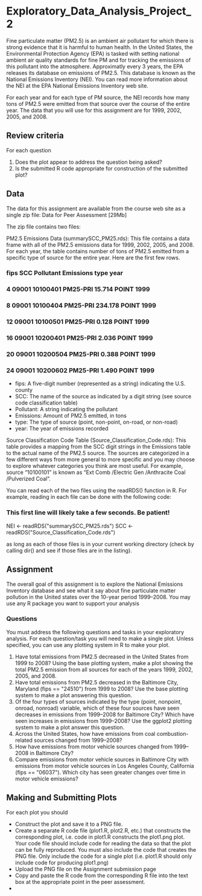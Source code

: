 # Exploratory_Data_Analysis_Project_2
Fine particulate matter (PM2.5) is an ambient air pollutant for which there is strong evidence that it is harmful to human health. In the United States, the Environmental Protection Agency (EPA) is tasked with setting national ambient air quality standards for fine PM and for tracking the emissions of this pollutant into the atmosphere. Approximatly every 3 years, the EPA releases its database on emissions of PM2.5. This database is known as the National Emissions Inventory (NEI). You can read more information about the NEI at the EPA National Emissions Inventory web site.

For each year and for each type of PM source, the NEI records how many tons of PM2.5 were emitted from that source over the course of the entire year. The data that you will use for this assignment are for 1999, 2002, 2005, and 2008.

## Review criteria
For each question
1.  Does the plot appear to address the question being asked?
2.  Is the submitted R code appropriate for construction of the submitted plot?

##  Data
The data for this assignment are available from the course web site as a single zip file:
Data for Peer Assessment [29Mb]

The zip file contains two files:

PM2.5 Emissions Data (summarySCC_PM25.rds): This file contains a data frame with all of the PM2.5 emissions data for 1999, 2002, 2005, and 2008. 
For each year, the table contains number of tons of PM2.5 emitted from a specific type of source for the entire year. Here are the first few rows.

###     fips      SCC Pollutant Emissions  type year
### 4  09001 10100401  PM25-PRI    15.714 POINT 1999
### 8  09001 10100404  PM25-PRI   234.178 POINT 1999
### 12 09001 10100501  PM25-PRI     0.128 POINT 1999
### 16 09001 10200401  PM25-PRI     2.036 POINT 1999
### 20 09001 10200504  PM25-PRI     0.388 POINT 1999
### 24 09001 10200602  PM25-PRI     1.490 POINT 1999

- fips: A five-digit number (represented as a string) indicating the U.S. county
- SCC: The name of the source as indicated by a digit string (see source code classification table)
- Pollutant: A string indicating the pollutant
- Emissions: Amount of PM2.5 emitted, in tons
- type: The type of source (point, non-point, on-road, or non-road)
- year: The year of emissions recorded

Source Classification Code Table (Source_Classification_Code.rds): This table provides a mapping from the SCC digit strings in the Emissions table to the actual name of the PM2.5 source. The sources are categorized in a few different ways from more general to more specific and you may choose to explore whatever categories you think are most useful. For example, source “10100101” is known as “Ext Comb /Electric Gen /Anthracite Coal /Pulverized Coal”.

You can read each of the two files using the readRDS() function in R. For example, reading in each file can be done with the following code:

### This first line will likely take a few seconds. Be patient!
NEI <- readRDS("summarySCC_PM25.rds")
SCC <- readRDS("Source_Classification_Code.rds")

as long as each of those files is in your current working directory (check by calling dir() and see if those files are in the listing).

## Assignment
The overall goal of this assignment is to explore the National Emissions Inventory database and see what it say about fine particulate matter pollution in the United states over the 10-year period 1999–2008. You may use any R package you want to support your analysis

### Questions
You must address the following questions and tasks in your exploratory analysis. For each question/task you will need to make a single plot. Unless specified, you can use any plotting system in R to make your plot.

1. Have total emissions from PM2.5 decreased in the United States from 1999 to 2008? Using the base plotting system, make a plot showing the total PM2.5 emission from all sources for each of the years 1999, 2002, 2005, and 2008.
2. Have total emissions from PM2.5 decreased in the Baltimore City, Maryland (fips == "24510") from 1999 to 2008? Use the base plotting system to make a plot answering this question.
3. Of the four types of sources indicated by the type (point, nonpoint, onroad, nonroad) variable, which of these four sources have seen decreases in emissions from 1999–2008 for Baltimore City? Which have seen increases in emissions from 1999–2008? Use the ggplot2 plotting system to make a plot answer this question.
4. Across the United States, how have emissions from coal combustion-related sources changed from 1999–2008?
5. How have emissions from motor vehicle sources changed from 1999–2008 in Baltimore City?
6. Compare emissions from motor vehicle sources in Baltimore City with emissions from motor vehicle sources in Los Angeles County, California (fips == "06037"). Which city has seen greater changes over time in motor vehicle emissions?

## Making and Submitting Plots
For each plot you should

- Construct the plot and save it to a PNG file.
- Create a separate R code file (plot1.R, plot2.R, etc.) that constructs the corresponding plot, i.e. code in plot1.R constructs the plot1.png plot. Your code file should include code for reading the data so that the plot can be fully reproduced. You must also include the code that creates the PNG file. Only include the code for a single plot (i.e. plot1.R should only include code for producing plot1.png)
- Upload the PNG file on the Assignment submission page
- Copy and paste the R code from the corresponding R file into the text box at the appropriate point in the peer assessment.
- 
